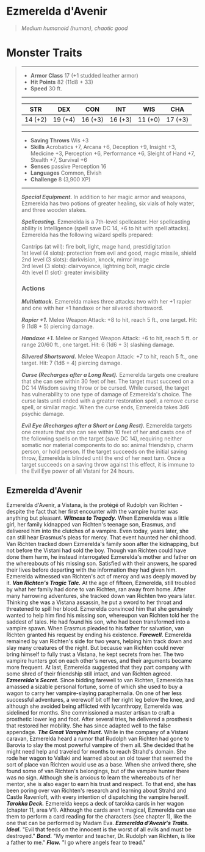 # Ezmerelda d'Avenir
>*Medium humanoid (human), chaotic good*
# Monster Traits
>___
>- **Armor Class** 17 (+1 studded leather armor)
>- **Hit Points** 82 (11d8 + 33)
>- **Speed** 30 ft.
>___
>|STR|DEX|CON|INT|WIS|CHA|
>|:---:|:---:|:---:|:---:|:---:|:---:|
>|14 (+2)|19 (+4)|16 (+3)|16 (+3)|11 (+0)|17 (+3)|
>___
>- **Saving Throws** Wis +3
>- **Skills** Acrobatics +7, Arcana +6, Deception +9, Insight +3, Medicine +3, Perception +6, Performance +6, Sleight of Hand +7, Stealth +7, Survival +6
>- **Senses** passive Perception 16
>- **Languages** Common, Elvish
>- **Challenge** 8 (3,900 XP)
>___
>***Special Equipment.*** In addition to her magic armor and weapons, Ezmerelda has two potions of greater healing, six vials of holy water, and three wooden stakes.  
>
>***Spellcasting.*** Ezmerelda is a 7th-level spellcaster. Her spellcasting ability is Intelligence (spell save DC 14, +6 to hit with spell attacks). Ezmerelda has the following wizard spells prepared:  
>
>Cantrips (at will): fire bolt, light, mage hand, prestidigitation  
>1st level (4 slots): protection from evil and good, magic missile, shield  
>2nd level (3 slots): darkvision, knock, mirror image  
>3rd level (3 slots): clairvoyance, lightning bolt, magic circle  
>4th level (1 slot): greater invisibility  
>
>### Actions
>***Multiattack.*** Ezmerelda makes three attacks: two with her +1 rapier and one with her +1 handaxe or her silvered shortsword.  
>
>***Rapier +1.*** Melee Weapon Attack: +8 to hit, reach 5 ft., one target. Hit: 9 (1d8 + 5) piercing damage.  
>
>***Handaxe +1.*** Melee  or Ranged Weapon Attack: +6 to hit, reach 5 ft. or range 20/60 ft., one target. Hit: 6 (1d6 + 3) slashing damage.  
>
>***Silvered Shortsword.*** Melee Weapon Attack: +7 to hit, reach 5 ft., one target. Hit: 7 (1d6 + 4) piercing damage.  
>
>***Curse (Recharges after a Long Rest).*** Ezmerelda targets one creature that she can see within 30 feet of her. The target must succeed on a DC 14 Wisdom saving throw or be cursed. While cursed, the target has vulnerability to one type of damage of Ezmerelda's choice. The curse lasts until ended with a greater restoration spell, a remove curse spell, or similar magic. When the curse ends, Ezmerelda takes 3d6 psychic damage.  
>
>***Evil Eye (Recharges after a Short or Long Rest).*** Ezmerelda targets one creature that she can see within 10 feet of her and casts one of the following spells on the target (save DC 14), requiring neither somatic nor material components to do so: animal friendship, charm person, or hold person. If the target succeeds on the initial saving throw, Ezmerelda is blinded until the end of her next turn. Once a target succeeds on a saving throw against this effect, it is immune to the Evil Eye power of all Vistani for 24 hours.
## Ezmerelda d'Avenir
Ezmerelda d'Avenir, a Vistana, is the protégé of Rudolph van Richten - despite the fact that her first encounter with the vampire hunter was anything but pleasant.
***Witness to Tragedy.*** When Ezmerelda was a little girl, her family kidnapped van Richten's teenage son, Erasmus, and delivered him into the clutches of a vampire. Even today, years later, she can still hear Erasmus's pleas for mercy. That event haunted her childhood.
Van Richten tracked down Ezmerelda's family soon after the kidnapping, but not before the Vistani had sold the boy. Though van Richten could have done them harm, he instead interrogated Ezmerelda's mother and father on the whereabouts of his missing son. Satisfied with their answers, he spared their lives before departing with the information they had given him. Ezmerelda witnessed van Richten's act of mercy and was deeply moved by it.
***Van Richten's Tragic Tale.*** At the age of fifteen, Ezmerelda, still troubled by what her family had done to van Richten, ran away from home. After many harrowing adventures, she tracked down van Richten two years later. Thinking she was a Vistana assassin, he put a sword to her throat and threatened to spill her blood. Ezmerelda convinced him that she genuinely wanted to help him find his missing son, whereupon van Richten told her the saddest of tales. He had found his son, who had been transformed into a vampire spawn. When Erasmus pleaded to his father for salvation, van Richten granted his request by ending his existence.
***Farewell.*** Ezmerelda remained by van Richten's side for two years, helping him track down and slay many creatures of the night. But because van Richten could never bring himself to fully trust a Vistana, he kept secrets from her. The two vampire hunters got on each other's nerves, and their arguments became more frequent. At last, Ezmerelda suggested that they part company with some shred of their friendship still intact, and van Richten agreed.
***Ezmerelda's Secret.*** Since bidding farewell to van Richten, Ezmerelda has amassed a sizable personal fortune, some of which she used to buy a wagon to carry her vampire-slaying paraphernalia. On one of her less successful adventures, a werewolf bit off her right leg below the knee, and although she avoided being afflicted with lycanthropy, Ezmerelda was sidelined for months. She commissioned a master artisan to craft a prosthetic lower leg and foot. After several tries, he delivered a prosthesis that restored her mobility. She has since adapted well to the false appendage.
***The Great Vampire Hunt.*** While in the company of a Vistani caravan, Ezmerelda heard a rumor that Rudolph van Richten had gone to Barovia to slay the most powerful vampire of them all. She decided that he might need help and traveled for months to reach Strahd's domain. She rode her wagon to Vallaki and learned about an old tower that seemed the sort of place van Richten would use as a base. When she arrived there, she found some of van Richten's belongings, but of the vampire hunter there was no sign. Although she is anxious to learn the whereabouts of her mentor, she is also eager to earn his trust and respect. To that end, she has been poring over van Richten's research and learning about Strahd and Castle Ravenloft, with every intention of dispatching the vampire herself.
***Tarokka Deck.*** Ezmerelda keeps a deck of tarokka cards in her wagon (chapter 11, area V1). Although the cards aren't magical, Ezmerelda can use them to perform a card reading for the characters (see chapter 1), like the one that can be performed by Madam Eva.
***Ezmerelda d'Avenir's Traits.*** ***Ideal.*** "Evil that feeds on the innocent is the worst of all evils and must be destroyed."
***Bond.*** "My mentor and teacher, Dr. Rudolph van Richten, is like a father to me."
***Flaw.*** "I go where angels fear to tread."